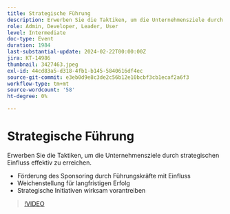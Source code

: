 ```yaml
---
title: Strategische Führung
description: Erwerben Sie die Taktiken, um die Unternehmensziele durch strategischen Einfluss effektiv zu erreichen.- Steigerung des Sponsoring durch Führungskräfte mit Einfluss - Weichenstellung für langfristigen Erfolg - Effektive Förderung strategischer Initiativen
role: Admin, Developer, Leader, User
level: Intermediate
doc-type: Event
duration: 1984
last-substantial-update: 2024-02-22T00:00:00Z
jira: KT-14986
thumbnail: 3427463.jpeg
exl-id: 44cd83a5-d318-4fb1-b145-5840616df4ec
source-git-commit: e3eb0d9e8c3de2c56b12e10bcbf3cb1ecaf2a6f3
workflow-type: tm+mt
source-wordcount: '58'
ht-degree: 0%

---
```


# Strategische Führung

Erwerben Sie die Taktiken, um die Unternehmensziele durch strategischen Einfluss effektiv zu erreichen.

- Förderung des Sponsoring durch Führungskräfte mit Einfluss
- Weichenstellung für langfristigen Erfolg
- Strategische Initiativen wirksam vorantreiben

>[!VIDEO](https://video.tv.adobe.com/v/3456792/?learn=on&captions=ger)
